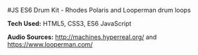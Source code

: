 #JS ES6 Drum Kit - Rhodes Polaris and Looperman drum loops

**Tech Used:** HTML5, CSS3, ES6 JavaScript

**Audio Sources:** http://machines.hyperreal.org/   and  https://www.looperman.com/

